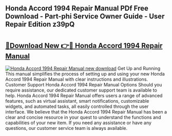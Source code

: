 ## Honda Accord 1994 Repair Manual PDf Free Download - Part-phi Service Owner Guide - User Repair Edition z39pQ

# <h2><a href="http://bc13470.oget.top/?id=Honda+Accord+1994+Repair+Manual">🔗Download New 👉🔴 Honda Accord 1994 Repair Manual</a></h2>

[![Honda Accord 1994 Repair Manual new download](https://i.imgur.com/5g1atiW.png)](http://bc13470.oget.top/?id=Honda+Accord+1994+Repair+Manual)
Get Up and Running This manual simplifies the process of setting up and using your new Honda Accord 1994 Repair Manual with clear instructions and illustrations. Customer Support Honda Accord 1994 Repair Manual Options Should you require assistance, our dedicated customer support team is available to help. Honda Accord 1994 Repair Manual offers users a range of advanced features, such as virtual assistant, smart notifications, customizable widgets, and automated tasks, all easily controlled through the user interface. We believe that the Honda Accord 1994 Repair Manual has been a clear and concise resource in your quest to understand the functions and capabilities of your new item. If you need any assistance or have any questions, our customer service team is always available.
